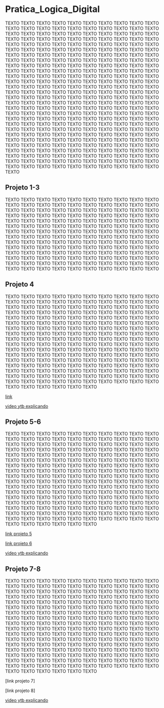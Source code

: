 # Pratica_Logica_Digital
TEXTO TEXTO TEXTO TEXTO TEXTO TEXTO TEXTO TEXTO TEXTO TEXTO TEXTO TEXTO TEXTO TEXTO TEXTO TEXTO TEXTO TEXTO TEXTO TEXTO TEXTO TEXTO TEXTO TEXTO TEXTO TEXTO TEXTO TEXTO TEXTO TEXTO TEXTO TEXTO TEXTO TEXTO TEXTO TEXTO TEXTO TEXTO TEXTO TEXTO TEXTO TEXTO TEXTO TEXTO TEXTO TEXTO TEXTO TEXTO TEXTO TEXTO TEXTO TEXTO TEXTO TEXTO TEXTO TEXTO TEXTO TEXTO TEXTO TEXTO TEXTO TEXTO TEXTO TEXTO TEXTO TEXTO TEXTO TEXTO TEXTO TEXTO TEXTO TEXTO TEXTO TEXTO TEXTO TEXTO TEXTO TEXTO TEXTO TEXTO TEXTO TEXTO TEXTO TEXTO TEXTO TEXTO TEXTO TEXTO TEXTO TEXTO TEXTO TEXTO TEXTO TEXTO TEXTO TEXTO TEXTO TEXTO TEXTO TEXTO TEXTO TEXTO TEXTO TEXTO TEXTO TEXTO TEXTO TEXTO TEXTO TEXTO TEXTO TEXTO TEXTO TEXTO TEXTO TEXTO TEXTO TEXTO TEXTO TEXTO TEXTO TEXTO TEXTO TEXTO TEXTO TEXTO TEXTO TEXTO TEXTO TEXTO TEXTO TEXTO TEXTO TEXTO TEXTO TEXTO TEXTO TEXTO TEXTO TEXTO TEXTO TEXTO TEXTO TEXTO TEXTO TEXTO TEXTO TEXTO TEXTO TEXTO TEXTO TEXTO TEXTO TEXTO TEXTO TEXTO TEXTO TEXTO TEXTO TEXTO TEXTO TEXTO TEXTO TEXTO TEXTO TEXTO TEXTO TEXTO TEXTO TEXTO TEXTO TEXTO TEXTO TEXTO TEXTO TEXTO TEXTO TEXTO TEXTO TEXTO TEXTO TEXTO TEXTO TEXTO TEXTO TEXTO TEXTO TEXTO TEXTO TEXTO TEXTO TEXTO TEXTO TEXTO TEXTO TEXTO TEXTO TEXTO TEXTO TEXTO TEXTO TEXTO TEXTO TEXTO TEXTO TEXTO TEXTO TEXTO TEXTO TEXTO TEXTO TEXTO TEXTO TEXTO TEXTO TEXTO TEXTO TEXTO TEXTO TEXTO TEXTO TEXTO TEXTO TEXTO TEXTO TEXTO TEXTO TEXTO TEXTO TEXTO TEXTO TEXTO TEXTO TEXTO TEXTO TEXTO TEXTO TEXTO TEXTO TEXTO TEXTO TEXTO TEXTO TEXTO TEXTO TEXTO TEXTO TEXTO TEXTO TEXTO TEXTO TEXTO TEXTO TEXTO TEXTO TEXTO TEXTO TEXTO TEXTO TEXTO TEXTO TEXTO TEXTO TEXTO TEXTO TEXTO TEXTO TEXTO TEXTO TEXTO TEXTO TEXTO TEXTO TEXTO TEXTO TEXTO TEXTO TEXTO TEXTO TEXTO TEXTO 

## Projeto 1-3
TEXTO TEXTO TEXTO TEXTO TEXTO TEXTO TEXTO TEXTO TEXTO TEXTO TEXTO TEXTO TEXTO TEXTO TEXTO TEXTO TEXTO TEXTO TEXTO TEXTO TEXTO TEXTO TEXTO TEXTO TEXTO TEXTO TEXTO TEXTO TEXTO TEXTO TEXTO TEXTO TEXTO TEXTO TEXTO TEXTO TEXTO TEXTO TEXTO TEXTO TEXTO TEXTO TEXTO TEXTO TEXTO TEXTO TEXTO TEXTO TEXTO TEXTO TEXTO TEXTO TEXTO TEXTO TEXTO TEXTO TEXTO TEXTO TEXTO TEXTO TEXTO TEXTO TEXTO TEXTO TEXTO TEXTO TEXTO TEXTO TEXTO TEXTO TEXTO TEXTO TEXTO TEXTO TEXTO TEXTO TEXTO TEXTO TEXTO TEXTO TEXTO TEXTO TEXTO TEXTO TEXTO TEXTO TEXTO TEXTO TEXTO TEXTO TEXTO TEXTO TEXTO TEXTO TEXTO TEXTO TEXTO TEXTO TEXTO TEXTO TEXTO TEXTO TEXTO TEXTO TEXTO TEXTO TEXTO TEXTO TEXTO TEXTO TEXTO TEXTO TEXTO TEXTO TEXTO TEXTO TEXTO TEXTO TEXTO TEXTO TEXTO TEXTO TEXTO TEXTO TEXTO TEXTO TEXTO TEXTO TEXTO TEXTO TEXTO TEXTO TEXTO TEXTO TEXTO TEXTO TEXTO TEXTO TEXTO TEXTO 


## Projeto 4
TEXTO TEXTO TEXTO TEXTO TEXTO TEXTO TEXTO TEXTO TEXTO TEXTO TEXTO TEXTO TEXTO TEXTO TEXTO TEXTO TEXTO TEXTO TEXTO TEXTO TEXTO TEXTO TEXTO TEXTO TEXTO TEXTO TEXTO TEXTO TEXTO TEXTO TEXTO TEXTO TEXTO TEXTO TEXTO TEXTO TEXTO TEXTO TEXTO TEXTO TEXTO TEXTO TEXTO TEXTO TEXTO TEXTO TEXTO TEXTO TEXTO TEXTO TEXTO TEXTO TEXTO TEXTO TEXTO TEXTO TEXTO TEXTO TEXTO TEXTO TEXTO TEXTO TEXTO TEXTO TEXTO TEXTO TEXTO TEXTO TEXTO TEXTO TEXTO TEXTO TEXTO TEXTO TEXTO TEXTO TEXTO TEXTO TEXTO TEXTO TEXTO TEXTO TEXTO TEXTO TEXTO TEXTO TEXTO TEXTO TEXTO TEXTO TEXTO TEXTO TEXTO TEXTO TEXTO TEXTO TEXTO TEXTO TEXTO TEXTO TEXTO TEXTO TEXTO TEXTO TEXTO TEXTO TEXTO TEXTO TEXTO TEXTO TEXTO TEXTO TEXTO TEXTO TEXTO TEXTO TEXTO TEXTO TEXTO TEXTO TEXTO TEXTO TEXTO TEXTO TEXTO TEXTO TEXTO TEXTO TEXTO TEXTO TEXTO TEXTO TEXTO TEXTO TEXTO TEXTO TEXTO TEXTO TEXTO TEXTO TEXTO TEXTO TEXTO TEXTO TEXTO TEXTO TEXTO TEXTO TEXTO TEXTO TEXTO TEXTO TEXTO TEXTO TEXTO TEXTO TEXTO TEXTO TEXTO TEXTO TEXTO TEXTO TEXTO TEXTO TEXTO TEXTO TEXTO TEXTO TEXTO TEXTO TEXTO TEXTO TEXTO TEXTO TEXTO TEXTO 

[link](https://drive.google.com/file/d/1S8kVGjhhNhjH1L9cxqgI6szF9eO_xgJY/view?usp=sharing)

[video ytb explicando](https://www.youtube.com/watch?v=ZM2W9vT_aHA&list=PL400nT9WA9li9LjGXqFKlHqRZxryRAomV&index=4)


## Projeto 5-6
TEXTO TEXTO TEXTO TEXTO TEXTO TEXTO TEXTO TEXTO TEXTO TEXTO TEXTO TEXTO TEXTO TEXTO TEXTO TEXTO TEXTO TEXTO TEXTO TEXTO TEXTO TEXTO TEXTO TEXTO TEXTO TEXTO TEXTO TEXTO TEXTO TEXTO TEXTO TEXTO TEXTO TEXTO TEXTO TEXTO TEXTO TEXTO TEXTO TEXTO TEXTO TEXTO TEXTO TEXTO TEXTO TEXTO TEXTO TEXTO TEXTO TEXTO TEXTO TEXTO TEXTO TEXTO TEXTO TEXTO TEXTO TEXTO TEXTO TEXTO TEXTO TEXTO TEXTO TEXTO TEXTO TEXTO TEXTO TEXTO TEXTO TEXTO TEXTO TEXTO TEXTO TEXTO TEXTO TEXTO TEXTO TEXTO TEXTO TEXTO TEXTO TEXTO TEXTO TEXTO TEXTO TEXTO TEXTO TEXTO TEXTO TEXTO TEXTO TEXTO TEXTO TEXTO TEXTO TEXTO TEXTO TEXTO TEXTO TEXTO TEXTO TEXTO TEXTO TEXTO TEXTO TEXTO TEXTO TEXTO TEXTO TEXTO TEXTO TEXTO TEXTO TEXTO TEXTO TEXTO TEXTO TEXTO TEXTO TEXTO TEXTO TEXTO TEXTO TEXTO TEXTO TEXTO TEXTO TEXTO TEXTO TEXTO TEXTO TEXTO TEXTO TEXTO TEXTO TEXTO TEXTO TEXTO TEXTO TEXTO TEXTO TEXTO TEXTO TEXTO TEXTO TEXTO TEXTO TEXTO TEXTO TEXTO TEXTO TEXTO TEXTO TEXTO TEXTO TEXTO TEXTO TEXTO TEXTO TEXTO TEXTO TEXTO TEXTO TEXTO TEXTO TEXTO TEXTO TEXTO TEXTO TEXTO TEXTO TEXTO TEXTO TEXTO TEXTO TEXTO 

[link projeto 5](https://drive.google.com/file/d/1jlhHfaqtEYOftN-mse0jo2Ob2_H2ZTDS/view?usp=sharing)

[link projeto 6](https://drive.google.com/file/d/1l95KIK3pxk5lFtlL5uF4JPGXAWokintB/view?usp=sharing)

[video ytb explicando](https://www.youtube.com/watch?v=kP2PZ3hUDRM&list=PL400nT9WA9li9LjGXqFKlHqRZxryRAomV&index=5)

## Projeto 7-8
TEXTO TEXTO TEXTO TEXTO TEXTO TEXTO TEXTO TEXTO TEXTO TEXTO TEXTO TEXTO TEXTO TEXTO TEXTO TEXTO TEXTO TEXTO TEXTO TEXTO TEXTO TEXTO TEXTO TEXTO TEXTO TEXTO TEXTO TEXTO TEXTO TEXTO TEXTO TEXTO TEXTO TEXTO TEXTO TEXTO TEXTO TEXTO TEXTO TEXTO TEXTO TEXTO TEXTO TEXTO TEXTO TEXTO TEXTO TEXTO TEXTO TEXTO TEXTO TEXTO TEXTO TEXTO TEXTO TEXTO TEXTO TEXTO TEXTO TEXTO TEXTO TEXTO TEXTO TEXTO TEXTO TEXTO TEXTO TEXTO TEXTO TEXTO TEXTO TEXTO TEXTO TEXTO TEXTO TEXTO TEXTO TEXTO TEXTO TEXTO TEXTO TEXTO TEXTO TEXTO TEXTO TEXTO TEXTO TEXTO TEXTO TEXTO TEXTO TEXTO TEXTO TEXTO TEXTO TEXTO TEXTO TEXTO TEXTO TEXTO TEXTO TEXTO TEXTO TEXTO TEXTO TEXTO TEXTO TEXTO TEXTO TEXTO TEXTO TEXTO TEXTO TEXTO TEXTO TEXTO TEXTO TEXTO TEXTO TEXTO TEXTO TEXTO TEXTO TEXTO TEXTO TEXTO TEXTO TEXTO TEXTO TEXTO TEXTO TEXTO TEXTO TEXTO TEXTO TEXTO TEXTO TEXTO TEXTO TEXTO TEXTO TEXTO TEXTO TEXTO TEXTO TEXTO TEXTO TEXTO TEXTO TEXTO TEXTO TEXTO TEXTO TEXTO TEXTO TEXTO TEXTO TEXTO TEXTO TEXTO TEXTO TEXTO TEXTO TEXTO TEXTO TEXTO TEXTO TEXTO TEXTO TEXTO TEXTO TEXTO TEXTO TEXTO TEXTO TEXTO 

[link projeto 7]

[link projeto 8]

[video ytb explicando](https://www.youtube.com/watch?v=2-XW8rloK-I&list=PL400nT9WA9li9LjGXqFKlHqRZxryRAomV&index=6)


